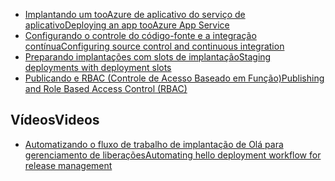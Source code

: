 * [<span data-ttu-id="a6884-101">Implantando um tooAzure de aplicativo do serviço de aplicativo</span><span class="sxs-lookup"><span data-stu-id="a6884-101">Deploying an app tooAzure App Service</span></span>](../articles/app-service-web/web-sites-deploy.md)
* [<span data-ttu-id="a6884-102">Configurando o controle do código-fonte e a integração contínua</span><span class="sxs-lookup"><span data-stu-id="a6884-102">Configuring source control and continuous integration</span></span>](../articles/app-service-web/app-service-continuous-deployment.md)
* [<span data-ttu-id="a6884-103">Preparando implantações com slots de implantação</span><span class="sxs-lookup"><span data-stu-id="a6884-103">Staging deployments with deployment slots</span></span>](../articles/app-service-web/web-sites-staged-publishing.md)
* [<span data-ttu-id="a6884-104">Publicando e RBAC (Controle de Acesso Baseado em Função)</span><span class="sxs-lookup"><span data-stu-id="a6884-104">Publishing and Role Based Access Control (RBAC)</span></span>](https://azure.microsoft.com/blog/rbac-and-azure-websites-publishing/)

## <a name="videos"></a><span data-ttu-id="a6884-105">Vídeos</span><span class="sxs-lookup"><span data-stu-id="a6884-105">Videos</span></span>
* [<span data-ttu-id="a6884-106">Automatizando o fluxo de trabalho de implantação de Olá para gerenciamento de liberações</span><span class="sxs-lookup"><span data-stu-id="a6884-106">Automating hello deployment workflow for release management</span></span>](https://azure.microsoft.com/resources/videos/azurecon-2015-manage-code-changes-to-web-apps-using-the-devops-features-of-azure-app-service-and-visual-studio-release-management/)
